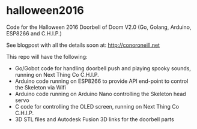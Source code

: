 # halloween2016
Code for the Halloween 2016 Doorbell of Doom V2.0 (Go, Golang, Arduino, ESP8266 and C.H.I.P.)

See blogpost with all the details soon at: http://conoroneill.net

This repo will have the following:

* Go/Gobot code for handling doorbell push and playing spooky sounds, running on Next Thing Co C.H.I.P.
* Arduino code running on ESP8266 to provide API end-point to control the Skeleton via Wifi
* Arduino code running on Arduino Nano controlling the Skeleton head servo
* C code for controlling the OLED screen, running on Next Thing Co C.H.I.P.
* 3D STL files and Autodesk Fusion 3D links for the doorbell parts
